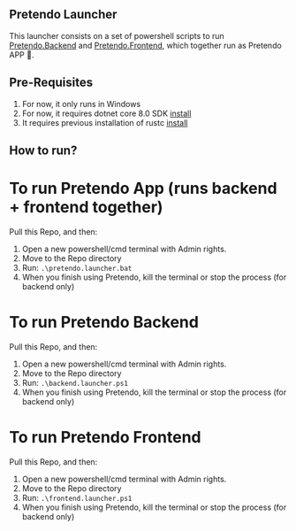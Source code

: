 ## Pretendo Launcher 
This launcher consists on a set of powershell scripts to run [Pretendo.Backend](https://github.com/Bengie23/Pretendo.Backend) and [Pretendo.Frontend](https://github.com/Bengie23/Pretendo_Frontend), which together run as Pretendo APP 🐼.

## Pre-Requisites
1. For now, it only runs in Windows
2. For now, it requires dotnet core 8.0 SDK [install](https://dotnet.microsoft.com/en-us/download/dotnet/8.0)
3. It requires previous installation of rustc [install](https://www.rust-lang.org/tools/install)
## How to run?
# To run Pretendo App (runs backend + frontend together)

Pull this Repo, and then:
1. Open a new powershell/cmd terminal with Admin rights.
2. Move to the Repo directory
3. Run:  `.\pretendo.launcher.bat`
4. When you finish using Pretendo, kill the terminal or stop the process (for backend only)

# To run Pretendo Backend

Pull this Repo, and then:
1. Open a new powershell/cmd terminal with Admin rights.
2. Move to the Repo directory
3. Run:  `.\backend.launcher.ps1 `
4. When you finish using Pretendo, kill the terminal or stop the process (for backend only)

# To run Pretendo Frontend

Pull this Repo, and then:
1. Open a new powershell/cmd terminal with Admin rights.
2. Move to the Repo directory
3. Run:  `.\frontend.launcher.ps1 `
4. When you finish using Pretendo, kill the terminal or stop the process (for backend only)
